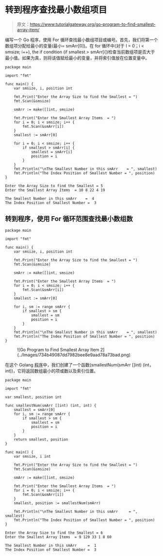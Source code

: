 # 转到程序查找最小数组项目

> 原文：<https://www.tutorialgateway.org/go-program-to-find-smallest-array-item/>

编写一个 Go 程序，使用 For 循环查找最小数组项目或编号。首先，我们将第一个数组项分配给最小的变量(最小= smArr[0])。在 for 循环中(对于 I = 0；i < smsize; i++), the if condition (if smallest > smArr[i])检查当前数组项是否大于最小值。如果为真，则将该值赋给最小的变量，并将索引值放在位置变量中。

```
package main

import "fmt"

func main() {
    var smsize, i, position int

    fmt.Print("Enter the Array Size to find the Smallest = ")
    fmt.Scan(&smsize)

    smArr := make([]int, smsize)

    fmt.Print("Enter the Smallest Array Items  = ")
    for i = 0; i < smsize; i++ {
        fmt.Scan(&smArr[i])
    }
    smallest := smArr[0]

    for i = 0; i < smsize; i++ {
        if smallest > smArr[i] {
            smallest = smArr[i]
            position = i
        }
    }
    fmt.Println("\nThe Smallest Number in this smArr    = ", smallest)
    fmt.Println("The Index Position of Smallest Number = ", position)
}
```

```
Enter the Array Size to find the Smallest = 5
Enter the Smallest Array Items  = 10 8 22 4 19

The Smallest Number in this smArr    =  4
The Index Position of Smallest Number =  3
```

## 转到程序，使用 For 循环范围查找最小数组数

```
package main

import "fmt"

func main() {
    var smsize, i, position int

    fmt.Print("Enter the Array Size to find the Smallest = ")
    fmt.Scan(&smsize)

    smArr := make([]int, smsize)

    fmt.Print("Enter the Smallest Array Items  = ")
    for i = 0; i < smsize; i++ {
        fmt.Scan(&smArr[i])
    }
    smallest := smArr[0]

    for i, sm := range smArr {
        if smallest > sm {
            smallest = sm
            position = i
        }
    }
    fmt.Println("\nThe Smallest Number in this smArr    = ", smallest)
    fmt.Println("The Index Position of Smallest Number = ", position)
}
```

<figure class="wp-block-image size-large">![Go Program to Find Smallest Array Item 2](../Images/734b49087dd7982bee8e9aad78a73bad.png)</figure>

在这个 Golang [程序](https://www.tutorialgateway.org/go-programs/)中，我们创建了一个函数(smallestNum(smArr []int) (int，int))，它将返回数组最小的项或数以及索引位置。

```
package main

import "fmt"

var smallest, position int

func smallestNum(smArr []int) (int, int) {
    smallest = smArr[0]
    for i, sm := range smArr {
        if smallest > sm {
            smallest = sm
            position = i
        }
    }
    return smallest, position
}

func main() {
    var smsize, i int

    fmt.Print("Enter the Array Size to find the Smallest = ")
    fmt.Scan(&smsize)

    smArr := make([]int, smsize)

    fmt.Print("Enter the Smallest Array Items  = ")
    for i = 0; i < smsize; i++ {
        fmt.Scan(&smArr[i])
    }
    smallest, position := smallestNum(smArr)

    fmt.Println("\nThe Smallest Number in this smArr     = ", smallest)
    fmt.Println("The Index Position of Smallest Number = ", position)
}
```

```
Enter the Array Size to find the Smallest = 6
Enter the Smallest Array Items  = 9 129 33 1 8 60

The Smallest Number in this smArr     =  1
The Index Position of Smallest Number =  3
```
